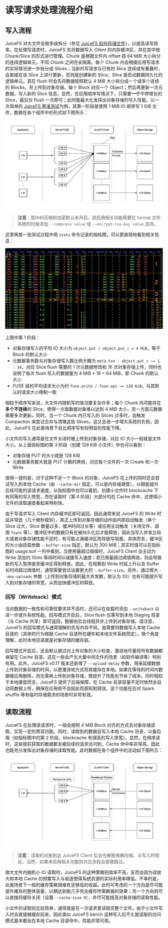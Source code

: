 # 读写请求处理流程介绍

## 写入流程

JuiceFS 对大文件会做多级拆分（参见 [JuiceFS 如何存储文件](../how_juicefs_store_files.md)），以提高读写效率。在处理写请求时，JuiceFS 先将数据写入 Client 的内存缓冲区，并在其中按 Chunk/Slice 的形式进行管理。Chunk 是根据文件内 offset 按 64 MiB 大小拆分的连续逻辑单元，不同 Chunk 之间完全隔离。每个 Chunk 内会根据应用写请求的实际情况进一步拆分成 Slices；当新的写请求与已有的 Slice 连续或有重叠时，会直接在该 Slice 上进行更新，否则就创建新的 Slice。Slice 是启动数据持久化的逻辑单元，其在 flush 时会先将数据按照默认 4 MiB 大小拆分成一个或多个连续的 Blocks，并上传到对象存储，每个 Block 对应一个 Object；然后再更新一次元数据，写入新的 Slice 信息。显然，在应用顺序写情况下，只需要**一个**不停增长的 Slice，最后仅 flush 一次即可；此时能最大化发挥出对象存储的写入性能。以一次简单的 [JuiceFS 基准测试](../performance_evaluation_guide.md)为例，其第一阶段是使用 1 MiB IO 顺序写 1 GiB 文件，数据在各个组件中的形式如下图所示：

![write](../../images/internals-write.png)

> **注意**：图中的压缩和加密默认未开启。欲启用相关功能需要在 format 文件系统的时候添加 `--compress value` 或 `--encrypt-rsa-key value` 选项。

这里再放一张测试过程中用 `stats` 命令记录的指标图，可以更直观地看到相关信息：

![stats](../../images/internals-stats.png)

上图中第 1 阶段：

- 对象存储写入的平均 IO 大小为 `object.put / object.put_c = 4 MiB`，等于 Block 的默认大小
- 元数据事务数与对象存储写入数比例大概为 `meta.txn : object.put_c ~= 1 : 16`，对应 Slice flush 需要的 1 次元数据修改和 16 次对象存储上传，同时也说明了每次 flush 写入的数据量为 4 MiB * 16 = 64 MiB，即 Chunk 的默认大小
- FUSE 层的平均请求大小为约 `fuse.write / fuse.ops ~= 128 KiB`，与其默认的请求大小限制一致

相较于顺序写来说，大文件内随机写的情况要复杂许多；每个 Chunk 内可能存在**多个不连续**的 Slice，使得一方面数据对象难以达到 4 MiB 大小，另一方面元数据需要多次更新。同时，当一个 Chunk 内已写入的 Slices 过多时，会触发 Compaction 来尝试合并与清理这些 Slices，这又会进一步增大系统的负担。因此，JuiceFS 在此类场景下会比顺序写有较明显的性能下降。

小文件的写入通常是在文件关闭时被上传到对象存储，对应 IO 大小一般就是文件大小。从上面指标图的第 3 阶段（创建 128 KiB 小文件）中也可以看到：

- 对象存储 PUT 的大小就是 128 KiB
- 元数据事务数大致是 PUT 计数的两倍，对应每个文件的一次 Create 和一次 Write

值得一提的是，对于这种不足一个 Block 的对象，JuiceFS 在上传的同时还会尝试写入到本地 Cache（由 `--cache-dir` 指定，可以是内存或硬盘），以期能提升后续可能的读请求速度。从指标图中也可以看到，创建小文件时 blockcache 下有同等的写入带宽，而在读取时（第 4 阶段）大部分均在 Cache 命中，这使得小文件的读取速度看起来特别快。

由于写请求写入 Client 内存缓冲区即可返回，因此通常来说 JuiceFS 的 Write 时延非常低（几十微秒级别），真正上传到对象存储的动作由内部自动触发（单个 Slice 过大，Slice 数量过多，缓冲时间过长等）或应用主动触发（关闭文件、调用 `fsync` 等）。缓冲区中的数据只有在被持久化后才能释放，因此当写入并发比较大或者对象存储性能不足时，有可能占满缓冲区而导致写阻塞。具体而言，缓冲区的大小由挂载参数 `--buffer-size` 指定，默认为 300 MiB；其实时值可以在指标图的 usage.buf 一列中看到。当使用量超过阈值时，JuiceFS Client 会主动为 Write 添加约 10ms 等待时间以减缓写入速度；若已用量超过阈值两倍，则会导致新的写入暂停直至缓冲区得到释放。因此，在观察到 Write 时延上升以及 Buffer 长时间超过阈值时，通常需要尝试设置更大的 `--buffer-size`。另外，通过增大 `--max-uploads` 参数（上传到对象存储的最大并发数，默认为 20）也有可能提升写入到对象存储的带宽，从而加快缓冲区的释放。

### 回写（Writeback）模式

当对数据的一致性和可靠性要求并不高时，还可以在挂载时添加 `--writeback` 以进一步提升系统性能。回写模式开启后，Slice flush 仅需写到本地 Staging 目录（与 Cache 共享）即可返回，数据由后台线程异步上传到对象存储。请注意，JuiceFS 的回写模式与通常理解的先写内存不同，是需要将数据写入本地 Cache 目录的（具体的行为根据 Cache 目录所在硬件和本地文件系统而定）。换个角度理解，此时本地目录就是对象存储的缓存层。

回写模式开启后，还会默认跳过对上传对象的大小检查，激进地尽量将所有数据都保留在 Cache 目录。这在一些会产生大量中间文件的场景（如软件编译等）特别有用。此外，JuiceFS v0.17 版本还新增了 `--upload-delay` 参数，用来延缓数据上传到对象存储的时间，以更激进地方式将其缓存在本地。如果在等待的时间内数据被应用删除，则无需再上传到对象存储，既提升了性能也节省了成本。同时相较于本地硬盘而言，JuiceFS 提供了后端保障，在 Cache 目录容量不足时依然会自动将数据上传，确保在应用侧不会因此而感知到错误。这个功能在应对 Spark shuffle 等有临时存储需求的场景时非常有效。

## 读取流程

JuiceFS 在处理读请求时，一般会按照 4 MiB Block 对齐的方式去对象存储读取，实现一定的预读功能。同时，读取到的数据会写入本地 Cache 目录，以备后用（如指标图中的第 2 阶段，blockcache 有很高的写入带宽）。显然，在顺序读时，这些提前获取的数据都会被后续的请求访问到，Cache 命中率非常高，因此也能充分发挥出对象存储的读取性能。此时数据在各个组件中的流动如下图所示：

![read](../../images/internals-read.png)

> **注意**：读取的对象到达 JuiceFS Client 后会先解密再解压缩，与写入时相反。当然，如果未启用相关功能则对应流程会直接跳过。

做大文件内随机小 IO 读取时，JuiceFS 的这种策略则效率不高，反而会因为读放大和本地 Cache 的频繁写入与驱逐使得系统资源的实际利用率降低。不幸的是，此类场景下一般的缓存策略很难有足够高的收益。此时可考虑的一个方向是尽可能提升缓存的整体容量，以期达到能几乎完全缓存所需数据的效果；另一个方向则可以直接将缓存关闭（设置 `--cache-size 0`），并尽可能提高对象存储的读取性能。

小文件的读取则比较简单，通常就是在一次请求里读取完整个文件。由于小文件写入时会直接被缓存起来，因此类似 JuiceFS bench 这种写入后不久就读取的访问模式基本都会在本地 Cache 目录命中，性能非常可观。
